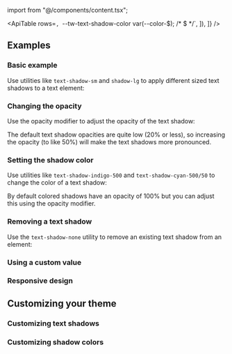 import  from "@/components/content.tsx";

<ApiTable
  rows=`,
      `--tw-text-shadow-color var(--color-$); /* $ */`,
    ]),
  ]}
/>

## Examples

### Basic example

Use utilities like `text-shadow-sm` and `shadow-lg` to apply different sized text shadows to a text element:

### Changing the opacity

Use the opacity modifier to adjust the opacity of the text shadow:

The default text shadow opacities are quite low (20% or less), so increasing the opacity (to like 50%) will make the text shadows more pronounced.

### Setting the shadow color

Use utilities like `text-shadow-indigo-500` and `text-shadow-cyan-500/50` to change the color of a text shadow:

By default colored shadows have an opacity of 100% but you can adjust this using the opacity modifier.

### Removing a text shadow

Use the `text-shadow-none` utility to remove an existing text shadow from an element:

### Using a custom value

### Responsive design

## Customizing your theme

### Customizing text shadows

### Customizing shadow colors